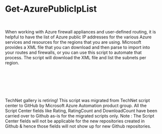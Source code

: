 ﻿Get-AzurePublicIpList
=====================

            

 

When working with Azure firewall appliances and user-defined routing, it is helpful to have the list of Azure public IP addresses for the various Azure services and resources for the regions that you are using. Microsoft provides
 a XML file that you can download and then parse to import into your routes and firewalls, or you can use this script to automate that process. The script will download the XML file and list the subnets per region.

 


 

 

        
    
TechNet gallery is retiring! This script was migrated from TechNet script center to GitHub by Microsoft Azure Automation product group. All the Script Center fields like Rating, RatingCount and DownloadCount have been carried over to Github as-is for the migrated scripts only. Note : The Script Center fields will not be applicable for the new repositories created in Github & hence those fields will not show up for new Github repositories.
